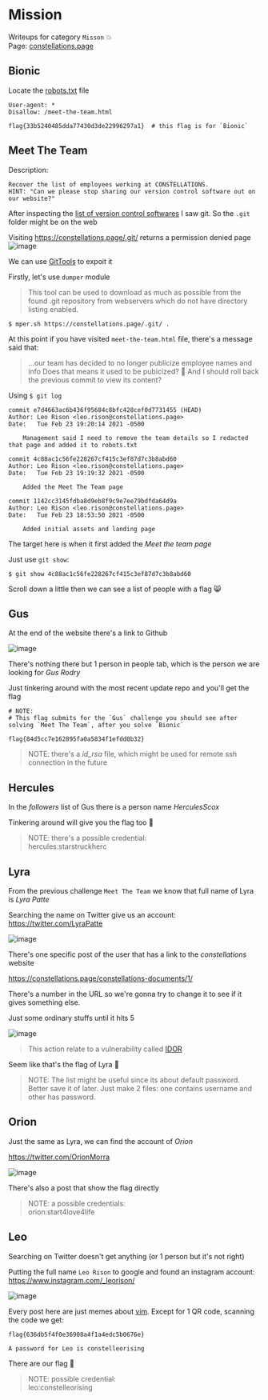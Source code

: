 # Mission

Writeups for category `Misson` 💥</br>
Page: [constellations.page](https://constellations.page/)

## Bionic
Locate the [robots.txt](https://en.wikipedia.org/wiki/Robots_exclusion_standard) file
```
User-agent: *
Disallow: /meet-the-team.html

flag{33b5240485dda77430d3de22996297a1}  # this flag is for `Bionic`
```

## Meet The Team
Description:
```
Recover the list of employees working at CONSTELLATIONS.
HINT: "Can we please stop sharing our version control software out on our website?"
```

After inspecting the [list of version control softwares](https://en.wikipedia.org/wiki/List_of_version-control_software) I saw git. So the `.git` folder might be on the web

Visiting https://constellations.page/.git/ returns a permission denied page
![image](https://user-images.githubusercontent.com/80664686/111409762-2976b400-870a-11eb-9862-e7876f90111f.png)

We can use [GitTools](https://github.com/internetwache/GitTools) to expoit it

Firstly, let's use `dumper` module
>This tool can be used to download as much as possible from the found .git repository from webservers which do not have directory listing enabled.

```
$ mper.sh https://constellations.page/.git/ .
```
At this point if you have visited `meet-the-team.html` file, there's a message said that:
>...our team has decided to no longer publicize employee names and info
Does that means it used to be pubicized? 🤔 And I should roll back the previous commit to view its content?

Using `$ git log`
```
commit e7d4663ac6b436f95684c8bfc428cef0d7731455 (HEAD)
Author: Leo Rison <leo.rison@constellations.page>
Date:   Tue Feb 23 19:20:14 2021 -0500

    Management said I need to remove the team details so I redacted that page and added it to robots.txt

commit 4c88ac1c56fe228267cf415c3ef87d7c3b8abd60
Author: Leo Rison <leo.rison@constellations.page>
Date:   Tue Feb 23 19:19:32 2021 -0500

    Added the Meet The Team page

commit 1142cc3145fdba8d9eb8f9c9e7ee79bdfda64d9a
Author: Leo Rison <leo.rison@constellations.page>
Date:   Tue Feb 23 18:53:50 2021 -0500

    Added initial assets and landing page
```
The target here is when it first added the *Meet the team page*

Just use `git show`:
```
$ git show 4c88ac1c56fe228267cf415c3ef87d7c3b8abd60
```
Scroll down a little then we can see a list of people with a flag 😸

## Gus

At the end of the website there's a link to Github 

![image](https://user-images.githubusercontent.com/80664686/111432069-217d3b00-872f-11eb-8e72-e54e78feaf77.png)

There's nothing there but 1 person in people tab, which is the person we are looking for *Gus Rodry*

Just tinkering around with the most recent update repo and you'll get the flag
```
# NOTE:
# This flag submits for the `Gus` challenge you should see after solving `Meet The Team`, after you solve `Bionic`

flag{84d5cc7e162895fa0a5834f1efdd0b32}
```
>NOTE: there's a *id_rsa* file, which might be used for remote ssh connection in the future

## Hercules

In the *followers* list of Gus there is a person name *HerculesScox*

Tinkering around will give you the flag too 🤪
> NOTE: there's a possible credential:</br>hercules:starstruckherc

## Lyra

From the previous challenge `Meet The Team` we know that full name of Lyra is *Lyra Patte*

Searching the name on Twitter give us an account: https://twitter.com/LyraPatte

![image](https://user-images.githubusercontent.com/80664686/111471745-cca3e980-875b-11eb-8043-9608ca8df47e.png)

There's one specific post of the user that has a link to the *constellations* website

https://constellations.page/constellations-documents/1/

There's a number in the URL so we're gonna try to change it to see if it gives something else.

Just some ordinary stuffs until it hits 5

![image](https://user-images.githubusercontent.com/80664686/111473419-99faf080-875d-11eb-8f93-124a28846bd2.png)

>This action relate to a vulnerability called [IDOR](https://portswigger.net/web-security/access-control/idor)

Seem like that's the flag of Lyra 🥳

>NOTE: The list might be useful since its about default password. Better save it of later. Just make 2 files: one contains username and other has password.

## Orion

Just the same as Lyra, we can find the account of *Orion*

https://twitter.com/OrionMorra

![image](https://user-images.githubusercontent.com/80664686/111494798-5ca05e00-8771-11eb-8940-db9906f6bdea.png)

There's also a post that show the flag directly

>NOTE: a possible credentials:</br>orion:start4love4life

## Leo

Searching on Twitter doesn't get anything (or 1 person but it's not right)

Putting the full name `Leo Rison` to google and found an instagram account: https://www.instagram.com/_leorison/

![image](https://user-images.githubusercontent.com/80664686/111496028-8017d880-8772-11eb-89cb-6fcc1e64c6ec.png)

Every post here are just memes about [vim](https://en.wikipedia.org/wiki/Vim_(text_editor)). Except for 1 QR code, scanning the code we get:
```
flag{636db5f4f0e36908a4f1a4edc5b0676e}

A password for Leo is constelleorising
```
There are our flag 🥂

>NOTE: possible credential:</br>leo:constelleorising

